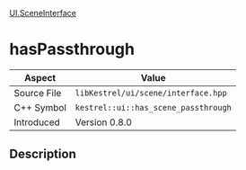 [UI.SceneInterface](index.md)
# hasPassthrough
| Aspect | Value |
| --- | --- |
| Source File | `libKestrel/ui/scene/interface.hpp` |
| C++ Symbol | `kestrel::ui::has_scene_passthrough` |
| Introduced | Version 0.8.0 |
## Description
